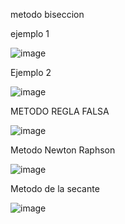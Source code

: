 metodo biseccion

ejemplo 1

![image](https://github.com/xlmdn/problemario/assets/147437527/04cd1c9a-01df-4c87-ba06-7d36bc3d4b1f)

Ejemplo 2

![image](https://github.com/xlmdn/problemario/assets/147437527/836c061e-43ac-476a-a447-c1483016428a)


METODO REGLA FALSA

![image](https://github.com/xlmdn/problemario/assets/147437527/cecdcab2-7d90-4113-9375-6015a0044279)

Metodo Newton Raphson

![image](https://github.com/xlmdn/problemario/assets/147437527/996084d5-058b-49ba-b4d5-94ea1b0fc89f)


Metodo de la secante

![image](https://github.com/xlmdn/problemario/assets/147437527/bdaf6cd0-86ab-4075-b6b9-831ad042415f)
